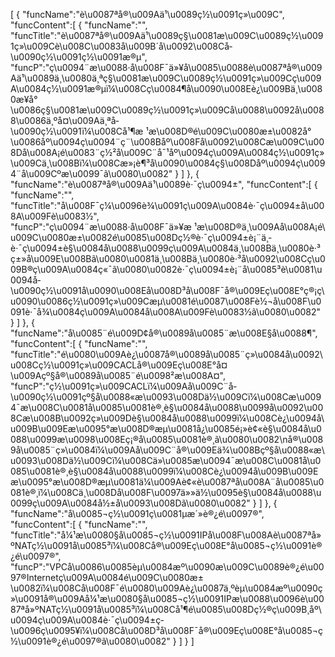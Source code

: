 [
	{
		"funcName":"è\u0087ªå®\u009Aä¹\u0089ç½\u0091ç»\u009C",
		"funcContent":[
			{
				"funcName":"",
				"funcTitle":"è\u0087ªå®\u009Aä¹\u0089ç§\u0081æ\u009C\u0089ç½\u0091ç»\u009Cè\u008C\u0083å\u009B´å\u0092\u008Cå­\u0090ç½\u0091ç½\u0091æ®µ",
				"funcP":"ç\u0094¨æ\u0088·å\u008F¯ä»¥å\u0085\u0088è\u0087ªå®\u009Aä¹\u0089ä¸\u0080ä¸ªç§\u0081æ\u009C\u0089ç½\u0091ç»\u009Cç\u009A\u0084ç½\u0091æ®µï¼\u008Cç\u0084¶å\u0090\u008Eè¿\u009Bä¸\u0080æ­¥å°\u0086ç§\u0081æ\u009C\u0089ç½\u0091ç»\u009Cå\u0088\u0092å\u0088\u0086ä¸ºå¤\u009Aä¸ªå­\u0090ç½\u0091ï¼\u008Cå¹¶æ ¹æ\u008D®é\u009C\u0080æ±\u0082å°\u0086åº\u0094ç\u0094¨ç¨\u008Båº\u008Få\u0092\u008Cæ\u009C\u008Då\u008A¡é\u0083¨ç½²å\u009C¨å¯¹åº\u0094ç\u009A\u0084ç½\u0091ç»\u009Cä¸\u008Bï¼\u008Cæ»¡è¶³å\u0090\u0084ç§\u008Dåº\u0094ç\u0094¨å\u009Cºæ\u0099¯ã\u0080\u0082"
			}
		]
	},
	{
		"funcName":"è\u0087ªå®\u009Aä¹\u0089è·¯ç\u0094±",
		"funcContent":[
			{
				"funcName":"",
				"funcTitle":"å\u008F¯ç¼\u0096è¾\u0091ç\u009A\u0084è·¯ç\u0094±å\u008A\u009Fè\u0083½",
				"funcP":"ç\u0094¨æ\u0088·å\u008F¯ä»¥æ ¹æ\u008D®ä¸\u009Aå\u008A¡é\u009C\u0080æ±\u0082é\u0085\u008Dç½®è·¯ç\u0094±è¡¨ä¸­è·¯ç\u0094±è§\u0084å\u0088\u0099ç\u009A\u0084ä¸\u008Bä¸\u0080è·³ç±»å\u009E\u008Bã\u0080\u0081ä¸\u008Bä¸\u0080è·³å\u0092\u008Cç\u009B®ç\u009A\u0084ç«¯ã\u0080\u0082è·¯ç\u0094±è¡¨å\u0085³è\u0081\u0094å­\u0090ç½\u0091å\u0090\u008Eå\u008D³å\u008F¯å®\u009Eç\u008E°ç®¡ç\u0090\u0086ç½\u0091ç»\u009Cæµ\u0081é\u0087\u008Fè½¬å\u008F\u0091è·¯å¾\u0084ç\u009A\u0084å\u008A\u009Fè\u0083½ã\u0080\u0082"
			}
		]
	},
	{
		"funcName":"å\u0085¨é\u009D¢å®\u0089å\u0085¨æ\u008E§å\u0088¶",
		"funcContent":[
			{
				"funcName":"",
				"funcTitle":"é\u0080\u009Aè¿\u0087å®\u0089å\u0085¨ç»\u0084å\u0092\u008Cç½\u0091ç»\u009CACLå®\u009Eç\u008E°å¤\u009Açº§å®\u0089å\u0085¨é\u0098²æ\u008A¤",
				"funcP":"ç½\u0091ç»\u009CACLï¼\u009Aå\u009C¨å­\u0090ç½\u0091çº§å\u0088«æ\u0093\u008Dä½\u009Cï¼\u008Cæ\u0094¯æ\u008C\u0081å\u0085\u0081è®¸è§\u0084å\u0088\u0099å\u0092\u008Cæ\u008B\u0092ç»\u009Dè§\u0084å\u0088\u0099ï¼\u008Cè¿\u0094å\u009B\u009Eæ\u0095°æ\u008D®æµ\u0081å¿\u0085é¡»è¢«è§\u0084å\u0088\u0099æ\u0098\u008Eç¡®å\u0085\u0081è®¸ã\u0080\u0082\nå®\u0089å\u0085¨ç»\u0084ï¼\u009Aå\u009C¨å®\u009Eä¾\u008Bçº§å\u0088«æ\u0093\u008Dä½\u009Cï¼\u008Cä»\u0085æ\u0094¯æ\u008C\u0081å\u0085\u0081è®¸è§\u0084å\u0088\u0099ï¼\u008Cè¿\u0094å\u009B\u009Eæ\u0095°æ\u008D®æµ\u0081ä¼\u009Aè¢«è\u0087ªå\u008A¨å\u0085\u0081è®¸ï¼\u008Cä¸\u008Då\u008F\u0097ä»»ä½\u0095è§\u0084å\u0088\u0099ç\u009A\u0084å½±å\u0093\u008Dã\u0080\u0082"
			}
		]
	},
	{
		"funcName":"å\u0085¬ç½\u0091ç\u0081µæ´»è®¿é\u0097®",
		"funcContent":[
			{
				"funcName":"",
				"funcTitle":"å¼¹æ\u0080§å\u0085¬ç½\u0091IPå\u008F\u008Aè\u0087ªå»ºNATç½\u0091å\u0085³ï¼\u008Cå®\u009Eç\u008E°å\u0085¬ç½\u0091è®¿é\u0097®",
				"funcP":"VPCå\u0086\u0085èµ\u0084æº\u0090æ\u009C\u0089è®¿é\u0097®Internetç\u009A\u0084é\u009C\u0080æ±\u0082ï¼\u008Cå\u008F¯é\u0080\u009Aè¿\u0087ä¸ºèµ\u0084æº\u0090ç»\u0091å®\u009Aå¼¹æ\u0080§å\u0085¬ç½\u0091IPæ\u0088\u0096è\u0087ªå»ºNATç½\u0091å\u0085³ï¼\u008Cå¹¶é\u0085\u008Dç½®ç\u009B¸åº\u0094ç\u009A\u0084è·¯ç\u0094±ç­\u0096ç\u0095¥ï¼\u008Cå\u008D³å\u008F¯å®\u009Eç\u008E°å\u0085¬ç½\u0091è®¿é\u0097®ã\u0080\u0082"
			}
		]
	}
]